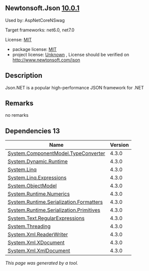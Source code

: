 Newtonsoft.Json [10.0.1](https://www.nuget.org/packages/Newtonsoft.Json/10.0.1)
--------------------

Used by: AspNetCoreNSwag

Target frameworks: net6.0, net7.0

License: [MIT](../../../../licenses/mit) 

- package license: [MIT](https://raw.github.com/JamesNK/Newtonsoft.Json/master/LICENSE.md) 
- project license: [Unknown](http://www.newtonsoft.com/json) , License should be verified on http://www.newtonsoft.com/json

Description
-----------
Json.NET is a popular high-performance JSON framework for .NET

Remarks
-----------
no remarks


Dependencies 13
-----------

|Name|Version|
|----------|:----|
|[System.ComponentModel.TypeConverter](../../../../packages/nuget.org/system.componentmodel.typeconverter/4.3.0)|4.3.0|
|[System.Dynamic.Runtime](../../../../packages/nuget.org/system.dynamic.runtime/4.3.0)|4.3.0|
|[System.Linq](../../../../packages/nuget.org/system.linq/4.3.0)|4.3.0|
|[System.Linq.Expressions](../../../../packages/nuget.org/system.linq.expressions/4.3.0)|4.3.0|
|[System.ObjectModel](../../../../packages/nuget.org/system.objectmodel/4.3.0)|4.3.0|
|[System.Runtime.Numerics](../../../../packages/nuget.org/system.runtime.numerics/4.3.0)|4.3.0|
|[System.Runtime.Serialization.Formatters](../../../../packages/nuget.org/system.runtime.serialization.formatters/4.3.0)|4.3.0|
|[System.Runtime.Serialization.Primitives](../../../../packages/nuget.org/system.runtime.serialization.primitives/4.3.0)|4.3.0|
|[System.Text.RegularExpressions](../../../../packages/nuget.org/system.text.regularexpressions/4.3.0)|4.3.0|
|[System.Threading](../../../../packages/nuget.org/system.threading/4.3.0)|4.3.0|
|[System.Xml.ReaderWriter](../../../../packages/nuget.org/system.xml.readerwriter/4.3.0)|4.3.0|
|[System.Xml.XDocument](../../../../packages/nuget.org/system.xml.xdocument/4.3.0)|4.3.0|
|[System.Xml.XmlDocument](../../../../packages/nuget.org/system.xml.xmldocument/4.3.0)|4.3.0|

*This page was generated by a tool.*